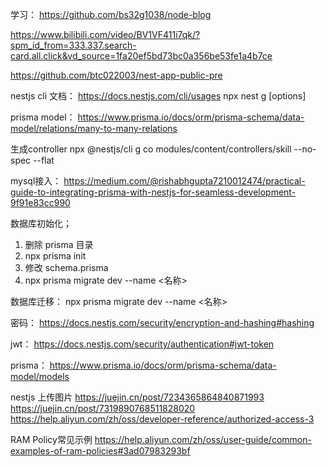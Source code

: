 学习：
https://github.com/bs32g1038/node-blog

https://www.bilibili.com/video/BV1VF411i7qk/?spm_id_from=333.337.search-card.all.click&vd_source=1fa20ef5bd73bc0a356be53fe1a4b7ce

https://github.com/btc022003/nest-app-public-pre

nestjs cli 文档：
https://docs.nestjs.com/cli/usages
npx nest g <schematic> <name> [options]

prisma model：
https://www.prisma.io/docs/orm/prisma-schema/data-model/relations/many-to-many-relations

生成controller
npx @nestjs/cli  g co modules/content/controllers/skill --no-spec --flat

mysql接入：
https://medium.com/@rishabhgupta7210012474/practical-guide-to-integrating-prisma-with-nestjs-for-seamless-development-9f91e83cc990

数据库初始化；
1. 删除 prisma 目录
2. npx prisma init
3. 修改 schema.prisma
4. npx prisma migrate dev --name <名称>


数据库迁移：
npx prisma migrate dev --name <名称>

密码：
https://docs.nestjs.com/security/encryption-and-hashing#hashing


jwt：
https://docs.nestjs.com/security/authentication#jwt-token

prisma：
https://www.prisma.io/docs/orm/prisma-schema/data-model/models


nestjs 上传图片
https://juejin.cn/post/7234365864840871993
https://juejin.cn/post/7319890768511828020
https://help.aliyun.com/zh/oss/developer-reference/authorized-access-3

RAM Policy常见示例
https://help.aliyun.com/zh/oss/user-guide/common-examples-of-ram-policies#3ad07983293bf

